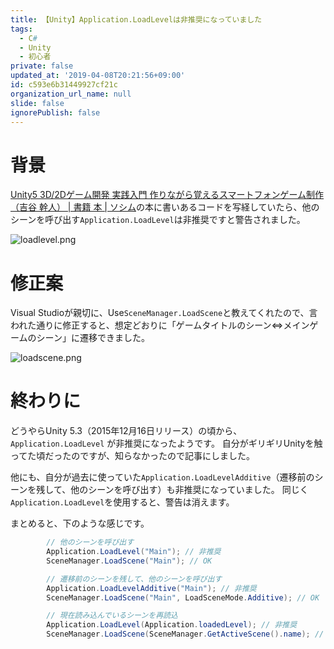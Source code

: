 ```yaml
---
title: 【Unity】Application.LoadLevelは非推奨になっていました
tags:
  - C#
  - Unity
  - 初心者
private: false
updated_at: '2019-04-08T20:21:56+09:00'
id: c593e6b31449927cf21c
organization_url_name: null
slide: false
ignorePublish: false
---
```

# 背景

[Unity5 3D/2Dゲーム開発 実践入門 作りながら覚えるスマートフォンゲーム制作（吉谷 幹人） \| 書籍 本 | ソシム](http://www.socym.co.jp/book/967)の本に書いあるコードを写経していたら、他のシーンを呼び出す```Application.LoadLevel```は非推奨ですと警告されました。

![loadlevel.png](https://qiita-image-store.s3.amazonaws.com/0/233011/b9ccad74-1e0c-ad28-9a82-668cd921d96d.png)


# 修正案

Visual Studioが親切に、Use```SceneManager.LoadScene```と教えてくれたので、言われた通りに修正すると、想定どおりに「ゲームタイトルのシーン⇔メインゲームのシーン」に遷移できました。

![loadscene.png](https://qiita-image-store.s3.amazonaws.com/0/233011/f7709abb-e006-c085-a9ed-63bd447c66a0.png)


# 終わりに

どうやらUnity 5.3（2015年12月16日リリース）の頃から、```Application.LoadLevel``` が非推奨になったようです。
自分がギリギリUnityを触ってた頃だったのですが、知らなかったので記事にしました。

他にも、自分が過去に使っていた```Application.LoadLevelAdditive```（遷移前のシーンを残して、他のシーンを呼び出す）も非推奨になっていました。
同じく```Application.LoadLevel```を使用すると、警告は消えます。

まとめると、下のような感じです。

```C#
        // 他のシーンを呼び出す
        Application.LoadLevel("Main"); // 非推奨
        SceneManager.LoadScene("Main"); // OK

        // 遷移前のシーンを残して、他のシーンを呼び出す
        Application.LoadLevelAdditive("Main"); // 非推奨
        SceneManager.LoadScene("Main", LoadSceneMode.Additive); // OK

        // 現在読み込んでいるシーンを再読込
        Application.LoadLevel(Application.loadedLevel); // 非推奨
        SceneManager.LoadScene(SceneManager.GetActiveScene().name); // OK
```

